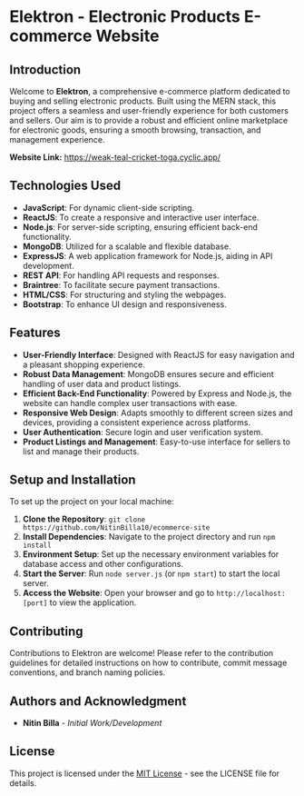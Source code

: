# Elektron - Electronic Products E-commerce Website

## Introduction

Welcome to **Elektron**, a comprehensive e-commerce platform dedicated to buying and selling electronic products. Built using the MERN stack, this project offers a seamless and user-friendly experience for both customers and sellers. Our aim is to provide a robust and efficient online marketplace for electronic goods, ensuring a smooth browsing, transaction, and management experience.

**Website Link:** https://weak-teal-cricket-toga.cyclic.app/

## Technologies Used

- **JavaScript**: For dynamic client-side scripting.
- **ReactJS**: To create a responsive and interactive user interface.
- **Node.js**: For server-side scripting, ensuring efficient back-end functionality.
- **MongoDB**: Utilized for a scalable and flexible database.
- **ExpressJS**: A web application framework for Node.js, aiding in API development.
- **REST API**: For handling API requests and responses.
- **Braintree**: To facilitate secure payment transactions.
- **HTML/CSS**: For structuring and styling the webpages.
- **Bootstrap**: To enhance UI design and responsiveness.

## Features

- **User-Friendly Interface**: Designed with ReactJS for easy navigation and a pleasant shopping experience.
- **Robust Data Management**: MongoDB ensures secure and efficient handling of user data and product listings.
- **Efficient Back-End Functionality**: Powered by Express and Node.js, the website can handle complex user transactions with ease.
- **Responsive Web Design**: Adapts smoothly to different screen sizes and devices, providing a consistent experience across platforms.
- **User Authentication**: Secure login and user verification system.
- **Product Listings and Management**: Easy-to-use interface for sellers to list and manage their products.

## Setup and Installation

To set up the project on your local machine:

1. **Clone the Repository**: `git clone https://github.com/NitinBilla10/ecommerce-site`
2. **Install Dependencies**: Navigate to the project directory and run `npm install`
3. **Environment Setup**: Set up the necessary environment variables for database access and other configurations.
4. **Start the Server**: Run `node server.js` (or `npm start`) to start the local server.
5. **Access the Website**: Open your browser and go to `http://localhost:[port]` to view the application.

## Contributing

Contributions to Elektron are welcome! Please refer to the contribution guidelines for detailed instructions on how to contribute, commit message conventions, and branch naming policies.

## Authors and Acknowledgment

- **Nitin Billa** - _Initial Work/Development_


## License

This project is licensed under the [MIT License](LICENSE) - see the LICENSE file for details.
